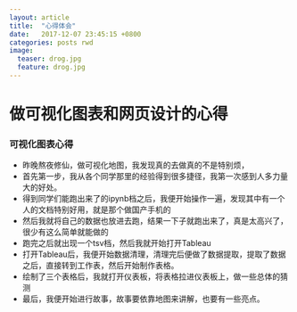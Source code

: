 ```yaml
---
layout: article
title:  "心得体会"
date:   2017-12-07 23:45:15 +0800
categories: posts rwd
image:
  teaser: drog.jpg
  feature: drog.jpg
---
```


# 做可视化图表和网页设计的心得



### 可视化图表心得

 - 昨晚熬夜修仙，做可视化地图，我发现真的去做真的不是特别烦，
 - 首先第一步，我从各个同学那里的经验得到很多捷径，我第一次感到人多力量大的好处。
 - 得到同学们能跑出来了的ipynb档之后，我便开始操作一遍，发现其中有一个人的文档特别好用，就是那个做国产手机的
 - 然后我就将自己的数据也放进去跑，结果一下子就跑出来了，真是太高兴了，很少有这么简单就能做的
 - 跑完之后就出现一个tsv档，然后我就开始打开Tableau
 - 打开Tableau后，我便开始数据清理，清理完后便做了数据提取，提取了数据之后，直接转到工作表，然后开始制作表格。
 - 绘制了三个表格后，我就打开仪表板，将表格拉进仪表板上，做一些总体的猜测
 - 最后，我便开始进行故事，故事要依靠地图来讲解，也要有一些亮点。
